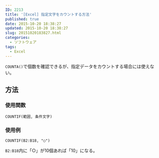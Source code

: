 ```yaml
---
ID: 2213
title: '[Excel] 指定文字をカウントする方法'
published: true
date: 2015-10-20 18:38:27
updated: 2015-10-20 18:38:27
slug: 20151020183827.html
categories:
  - ソフトウェア
tags:
  - Excel
---
```

<code>COUNTA()</code>で個数を確認できるが、指定データをカウントする場合には使えない。
<!--more-->
<h2>方法</h2>
<h3>使用関数</h3>
<pre class=""><code>COUNTIF(範囲, 条件文字)</code></pre>

<h3>使用例</h3>
<pre class=""><code>COUNTIF(B2:B18, "○")</code></pre>
<code>B2:B18</code>内に「○」が10個あれば「10」になる。